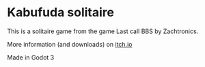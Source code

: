 # Kabufuda solitaire
This is a solitaire game from the game Last call BBS by Zachtronics.

More information (and downloads) on [itch.io](https://pesopes.itch.io/kabufuda)

Made in Godot 3
